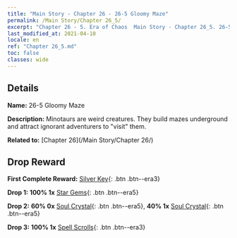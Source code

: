 ```yaml
---
title: "Main Story - Chapter 26 - 26-5 Gloomy Maze"
permalink: /Main Story/Chapter 26_5/
excerpt: "Chapter 26 - 5. Era of Chaos  Main Story - Chapter 26_5. 26-5 Gloomy Maze"
last_modified_at: 2021-04-10
locale: en
ref: "Chapter 26_5.md"
toc: false
classes: wide
---
```


## Details

 **Name:** 26-5 Gloomy Maze

 **Description:** Minotaurs are weird creatures. They build mazes underground and attract ignorant adventurers to \"visit\" them.

 **Related to:** [Chapter 26](/Main Story/Chapter 26/)

## Drop Reward

 **First Complete Reward:** [Silver Key](/Items/con_693/){: .btn .btn--era3}

 **Drop 1:** **100% 1x** [Star Gems](/Items/mat_93/){: .btn .btn--era5}

 **Drop 2:** **60% 0x** [Soul Crystal](/Items/mat_87/){: .btn .btn--era5}, **40% 1x** [Soul Crystal](/Items/mat_87/){: .btn .btn--era5}

 **Drop 3:** **100% 1x** [Spell Scrolls](/Items/con_694/){: .btn .btn--era3}

